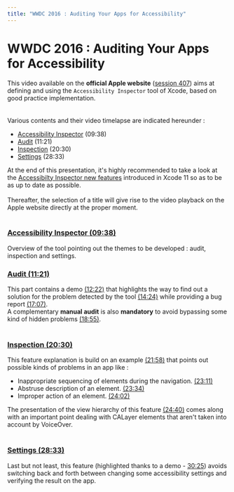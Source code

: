 ```yaml
---
title: "WWDC 2016 : Auditing Your Apps for Accessibility"
---
```


# WWDC 2016 : Auditing Your Apps for Accessibility 

This video available on the **official Apple website** ([session 407](https://developer.apple.com/videos/play/wwdc2016/407/)) aims at defining and using the `Accessibility Inspector` tool of Xcode, based on good practice implementation.
<br><img style="max-width: 200px; height: auto;" alt="" src="../../../../images/iOSdev/wwdc16-logo.png" />
<img style="max-width: 700px; height: auto;" alt="" src="../../../../images/iOSdev/wwdc16-407.png" />
<br><br>Various contents and their video timelapse are indicated hereunder :
- [Accessibility Inspector](#AccessibilityInspector) (09:38)
- [Audit](#Audit) (11:21)
- [Inspection](#Inspection) (20:30)
- [Settings](#Settings) (28:33)

At the end of this presentation, it's highly recommended to take a look at the [Accessibilty Inspector new features](./dev-ios-wwdc-19000.html#AccessibilityInspector) introduced in Xcode 11 so as to be as up to date as possible.
<br><br>Thereafter, the selection of a title will give rise to the video playback on the Apple website directly at the proper moment.<br><br>

<a name="AccessibilityInspector"></a>
### [Accessibility Inspector (09:38)](https://developer.apple.com/videos/play/wwdc2016/407/?time=578)
Overview of the tool pointing out the themes to be developed : audit, inspection and settings.
<br><img style="max-width: 1000px; height: auto;" alt="" src="../../../../images/iOSdev/wwdc16-407-AccessibilityInspector.png" />

<a name="Audit"></a>
### [Audit (11:21)](https://developer.apple.com/videos/play/wwdc2016/407/?time=681)
This part contains a demo [(12:22)](https://developer.apple.com/videos/play/wwdc2016/407/?time=742) that highlights the way to find out a solution for the problem detected by the tool [(14:24)](https://developer.apple.com/videos/play/wwdc2016/407/?time=864) while providing a bug report [(17:07)](https://developer.apple.com/videos/play/wwdc2016/407/?time=1027).
<br><img style="max-width: 600px; height: auto;" alt="" src="../../../../images/iOSdev/wwdc16-407-Audit.png" />
<br>A complementary **manual audit** is also **mandatory** to avoid bypassing some kind of hidden problems [(18:55)](https://developer.apple.com/videos/play/wwdc2016/407/?time=1135).
<br><br>
<a name="Inspection"></a>
### [Inspection (20:30)](https://developer.apple.com/videos/play/wwdc2016/407/?time=1230)
This feature explanation is build on an example [(21:58)](https://developer.apple.com/videos/play/wwdc2016/407/?time=1318) that points out possible kinds of problems in an app like :
- Inappropriate sequencing of elements during the navigation. [(23:11)](https://developer.apple.com/videos/play/wwdc2016/407/?time=1391)
- Abstruse description of an element. [(23:34)](https://developer.apple.com/videos/play/wwdc2016/407/?time=1414)
- Improper action of an element. [(24:02)](https://developer.apple.com/videos/play/wwdc2016/407/?time=1442)

The presentation of the view hierarchy of this feature [(24:40)](https://developer.apple.com/videos/play/wwdc2016/407/?time=1480) comes along with an important point dealing with CALayer elements that aren't taken into account by VoiceOver.
<br><img style="max-width: 600px; height: auto;" alt="" src="../../../../images/iOSdev/wwdc16-407-Inspection.png" />
<br><br>
<a name="Settings"></a>
### [Settings (28:33)](https://developer.apple.com/videos/play/wwdc2016/407/?time=1713)
Last but not least, this feature (highlighted thanks to a demo - [30:25](https://developer.apple.com/videos/play/wwdc2016/407/?time=1825)) avoids switching back and forth between changing some accessibility settings and verifying the result on the app.
<br><img style="max-width: 600px; height: auto;" alt="" src="../../../../images/iOSdev/wwdc16-407-Settings.png" />
